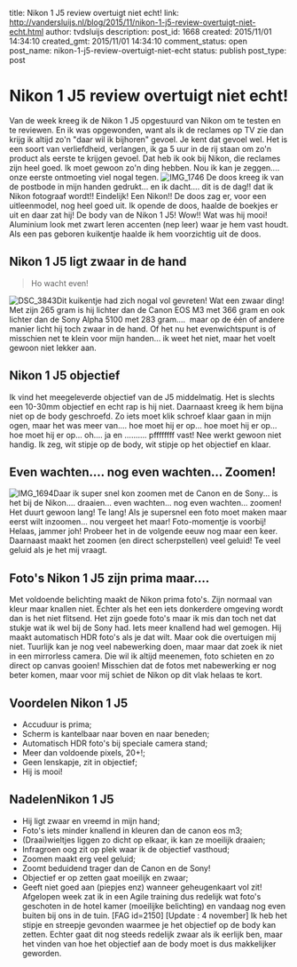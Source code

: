 title: Nikon 1 J5 review overtuigt niet echt!
link: http://vandersluijs.nl/blog/2015/11/nikon-1-j5-review-overtuigt-niet-echt.html
author: tvdsluijs
description: 
post_id: 1668
created: 2015/11/01 14:34:10
created_gmt: 2015/11/01 14:34:10
comment_status: open
post_name: nikon-1-j5-review-overtuigt-niet-echt
status: publish
post_type: post

# Nikon 1 J5 review overtuigt niet echt!

Van de week kreeg ik de Nikon 1 J5 opgestuurd van Nikon om te testen en te reviewen. En ik was opgewonden, want als ik de reclames op TV zie dan krijg ik altijd zo'n "daar wil ik bijhoren" gevoel. Je kent dat gevoel wel. Het is een soort van verliefdheid, verlangen, ik ga 5 uur in de rij staan om zo'n product als eerste te krijgen gevoel. Dat heb ik ook bij Nikon, die reclames zijn heel goed. Ik moet gewoon zo'n ding hebben. Nou ik kan je zeggen.... onze eerste ontmoeting viel nogal tegen. ![IMG_1746](https://dezeeuwsefotograaf.nl/wp-content/uploads/2015/11/IMG_17461-300x300.jpg) De doos kreeg ik van de postbode in mijn handen gedrukt... en ik dacht.... dit is de dag!! dat ik Nikon fotograaf wordt!! Eindelijk! Een Nikon!! De doos zag er, voor een uitleenmodel, nog heel goed uit. Ik opende de doos, haalde de boekjes er uit en daar zat hij! De body van de Nikon 1 J5! Wow!! Wat was hij mooi! Aluminium look met zwart leren accenten (nep leer) waar je hem vast houdt. Als een pas geboren kuikentje haalde ik hem voorzichtig uit de doos. 

## Nikon 1 J5 ligt zwaar in de hand

> Ho wacht even!

![DSC_3843](https://dezeeuwsefotograaf.nl/wp-content/uploads/2015/11/DSC_3843-300x200.jpg)Dit kuikentje had zich nogal vol gevreten! Wat een zwaar ding! Met zijn 265 gram is hij lichter dan de Canon EOS M3 met 366 gram en ook lichter dan de Sony Alpha 5100 met 283 gram....  maar op de één of andere manier licht hij toch zwaar in de hand. Of het nu het evenwichtspunt is of misschien net te klein voor mijn handen... ik weet het niet, maar het voelt gewoon niet lekker aan. 

## Nikon 1 J5 objectief

Ik vind het meegeleverde objectief van de J5 middelmatig. Het is slechts een 10-30mm objectief en echt rap is hij niet. Daarnaast kreeg ik hem bijna niet op de body geschroefd. Zo iets moet klik schroef klaar gaan in mijn ogen, maar het was meer van.... hoe moet hij er op... hoe moet hij er op... hoe moet hij er op... oh.... ja en .......... pffffffff vast! Nee werkt gewoon niet handig. Ik zeg, wit stipje op de body, wit stipje op het objectief en klaar. 

## Even wachten.... nog even wachten... Zoomen!

![IMG_1694](https://dezeeuwsefotograaf.nl/wp-content/uploads/2015/11/IMG_1694-300x225.jpg)Daar ik super snel kon zoomen met de Canon en de Sony... is het bij de Nikon.... draaien... even wachten... nog even wachten... zoomen! Het duurt gewoon lang! Te lang! Als je supersnel een foto moet maken maar eerst wilt inzoomen... nou vergeet het maar! Foto-momentje is voorbij! Helaas, jammer joh! Probeer het in de volgende eeuw nog maar een keer. Daarnaast maakt het zoomen (en direct scherpstellen) veel geluid! Te veel geluid als je het mij vraagt. 

## Foto's Nikon 1 J5 zijn prima maar....

Met voldoende belichting maakt de Nikon prima foto's. Zijn normaal van kleur maar knallen niet. Echter als het een iets donkerdere omgeving wordt dan is het niet flitsend. Het zijn goede foto's maar ik mis dan toch net dat stukje wat ik wel bij de Sony had. Iets meer knallend had wel gemogen. Hij maakt automatisch HDR foto's als je dat wilt. Maar ook die overtuigen mij niet. Tuurlijk kan je nog veel nabewerking doen, maar maar dat zoek ik niet in een mirrorless camera. Die wil ik altijd meenemen, foto schieten en zo direct op canvas gooien! Misschien dat de fotos met nabewerking er nog beter komen, maar voor mij schiet de Nikon op dit vlak helaas te kort. 

## Voordelen Nikon 1 J5

  * Accuduur is prima;
  * Scherm is kantelbaar naar boven en naar beneden;
  * Automatisch HDR foto's bij speciale camera stand;
  * Meer dan voldoende pixels, 20+!;
  * Geen lenskapje, zit in objectief;
  * Hij is mooi!

## NadelenNikon 1 J5

  * Hij ligt zwaar en vreemd in mijn hand;
  * Foto's iets minder knallend in kleuren dan de canon eos m3;
  * (Draai)wieltjes liggen zo dicht op elkaar, ik kan ze moeilijk draaien;
  * Infragroen oog zit op plek waar ik de objectief vasthoud;
  * Zoomen maakt erg veel geluid;
  * Zoomt beduidend trager dan de Canon en de Sony!
  * Objectief er op zetten gaat moeilijk en zwaar;
  * Geeft niet goed aan (piepjes enz) wanneer geheugenkaart vol zit!
Afgelopen week zat ik in een Agile training dus redelijk wat foto's geschoten in de hotel kamer (moeilijke belichting) en vandaag nog even buiten bij ons in de tuin. [FAG id=2150] [Update : 4 november] Ik heb het stipje en streepje gevonden waarmee je het objectief op de body kan zetten. Echter gaat dit nog steeds redelijk zwaar als ik eerlijk ben, maar het vinden van hoe het objectief aan de body moet is dus makkelijker geworden.